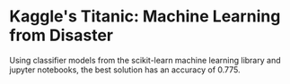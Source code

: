 # Kaggle's Titanic: Machine Learning from Disaster 

Using classifier models from the scikit-learn machine learning library and jupyter notebooks,
the best solution has an accuracy of 0.775.
